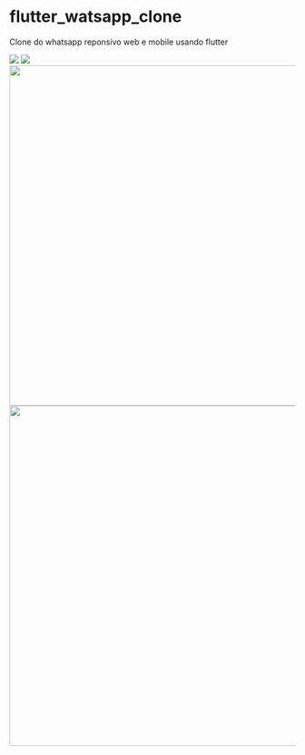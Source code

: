 # flutter_watsapp_clone

Clone do whatsapp reponsivo web e mobile usando flutter 

<img src="https://user-images.githubusercontent.com/92484797/156777676-7ce28968-e9b9-416a-aa5b-ef8415d2a666.png"/>
<img src="https://user-images.githubusercontent.com/92484797/156777688-34c4b93b-f37f-42c5-8f03-717b60c160ea.png"/>
<div align="center">
  <img src="https://user-images.githubusercontent.com/92484797/156777702-a9d63173-4b82-4804-bcc6-9e36d4f0ae2b.png" height="600px"/>
</div>
<div align="center">
   <img src="https://user-images.githubusercontent.com/92484797/156777698-dff9bd43-22cb-4d25-998f-a64bed7f6714.png" height="600px"/>
</div>



